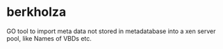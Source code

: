 # berkholza
GO tool to import meta data not stored in metadatabase into a xen server pool, like Names of VBDs etc.
